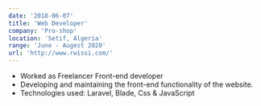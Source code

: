 ```yaml
---
date: '2018-06-07'
title: 'Web Developer'
company: 'Pro-shop'
location: 'Setif, Algeria'
range: 'June - Augest 2020'
url: 'http://www.rwissi.com/'
---
```


- Worked as Freelancer Front-end developer
- Developing and maintaining the front-end functionality of the website.
- Technologies used: Laravel, Blade, Css & JavaScript


